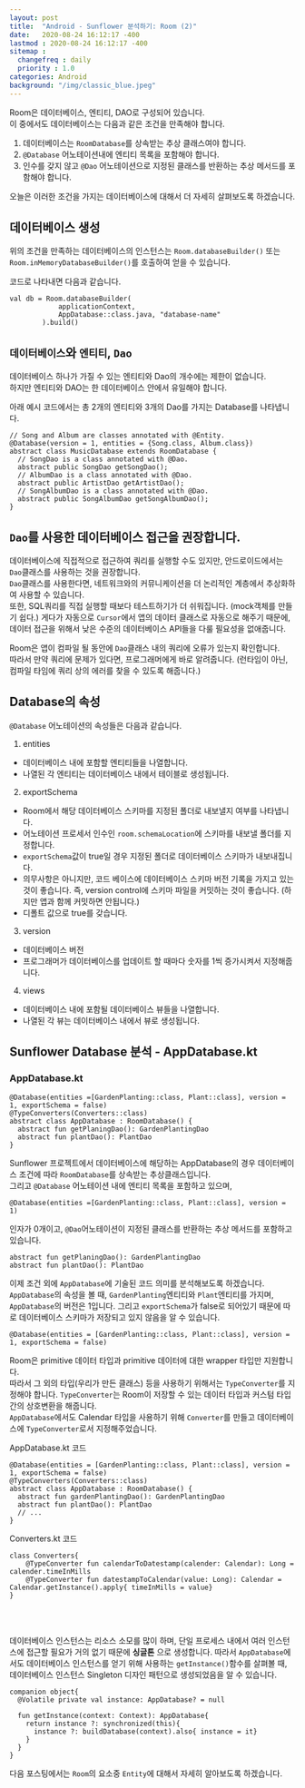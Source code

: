 ```yaml
---
layout: post
title:  "Android - Sunflower 분석하기: Room (2)"
date:   2020-08-24 16:12:17 -400
lastmod : 2020-08-24 16:12:17 -400
sitemap :
  changefreq : daily
  priority : 1.0
categories: Android
background: "/img/classic_blue.jpeg"
---
```


Room은 데이터베이스, 엔티티, DAO로 구성되어 있습니다.  
이 중에서도 데이터베이스는  다음과 같은 조건을 만족해야 합니다.  

1. 데이터베이스는 `RoomDatabase`를 상속받는 추상 클래스여야 합니다.
2. `@Database` 어노테이션내에 엔티티 목록을 포함해야 합니다.
3. 인수를 갖지 않고 `@Dao` 어노테이션으로 지정된 클래스를 반환하는 추상 메서드를 포함해야 합니다.

오늘은 이러한 조건을 가지는 데이터베이스에 대해서 더 자세히 살펴보도록 하겠습니다.  

## 데이터베이스 생성
위의 조건을 만족하는 데이터베이스의 인스턴스는 `Room.databaseBuilder()` 또는 `Room.inMemoryDatabaseBuilder()`를 호출하여 얻을 수 있습니다.  

코드로 나타내면 다음과 같습니다.  
```
val db = Room.databaseBuilder(
            applicationContext,
            AppDatabase::class.java, "database-name"
        ).build()

```

## `데이터베이스`와 `엔티티`, `Dao`
데이터베이스 하나가 가질 수 있는 엔티티와 Dao의 개수에는 제한이 없습니다.  
하지만 엔티티와 DAO는 한 데이터베이스 안에서 유일해야 합니다.

아래 예시 코드에서는 총 2개의 엔티티와 3개의 Dao를 가지는 Database를 나타냅니다.
```
// Song and Album are classes annotated with @Entity.
@Database(version = 1, entities = {Song.class, Album.class})
abstract class MusicDatabase extends RoomDatabase {
  // SongDao is a class annotated with @Dao.
  abstract public SongDao getSongDao();
  // AlbumDao is a class annotated with @Dao.
  abstract public ArtistDao getArtistDao();
  // SongAlbumDao is a class annotated with @Dao.
  abstract public SongAlbumDao getSongAlbumDao();
}
```


## `Dao`를 사용한 데이터베이스 접근을 권장합니다.
데이터베이스에 직접적으로 접근하여 쿼리를 실행할 수도 있지만, 안드로이드에서는 `Dao`클래스를 사용하는 것을 권장합니다.  
`Dao`클래스를 사용한다면, 네트워크와의 커뮤니케이션을 더 논리적인 계층에서 추상화하여 사용할 수 있습니다.  
또한, SQL쿼리를 직접 실행할 때보다 테스트하기가 더 쉬워집니다. (mock객체를 만들기 쉽다.)
게다가 자동으로 `Cursor`에서 앱의 데이터 클래스로 자동으로 해주기 때문에, 데이터 접근을 위해서 낮은 수준의 데이터베이스 API들을 다룰 필요성을 없애줍니다.

Room은 앱이 컴파일 될 동안에 `Dao`클래스 내의 쿼리에 오류가 있는지 확인합니다.  
따라서 만약 쿼리에 문제가 있다면, 프로그래머에게 바로 알려줍니다.
(런타임이 아닌, 컴파일 타임에 쿼리 상의 에러를 찾을 수 있도록 해줍니다.)


## Database의 속성
`@Database` 어노테이션의 속성들은 다음과 같습니다.
1. entities
  - 데이터베이스 내에 포함할 엔티티들을 나열합니다.
  - 나열된 각 엔티티는 데이터베이스 내에서 테이블로 생성됩니다.

2. exportSchema
  - Room에서 해당 데이터베이스 스키마를 지정된 폴더로 내보낼지 여부를 나타냅니다.
  - 어노테이션 프로세서 인수인 `room.schemaLocation`에 스키마를 내보낼 폴더를 지정합니다.
  - `exportSchema`값이 true일 경우 지정된 폴더로 데이터베이스 스키마가 내보내집니다.
  - 의무사항은 아니지만, 코드 베이스에 데이터베이스 스키마 버전 기록을 가지고 있는 것이 좋습니다. 즉, version control에 스키마 파일을 커밋하는 것이 좋습니다. (하지만 앱과 함께 커밋하면 안됩니다.)
  - 디폴트 값으로 true를 갖습니다.

3. version
  - 데이터베이스 버전
  - 프로그래머가 데이터베이스를 업데이트 할 때마다 숫자를 1씩 증가시켜서 지정해줍니다.  

4. views
  - 데이터베이스 내에 포함될 데이터베이스 뷰들을 나열합니다.
  - 나열된 각 뷰는 데이터베이스 내에서 뷰로 생성됩니다.

## Sunflower Database 분석 - AppDatabase.kt

### AppDatabase.kt
```
@Database(entities =[GardenPlanting::class, Plant::class], version = 1, exportSchema = false)
@TypeConverters(Converters::class)
abstract class AppDatabase : RoomDatabase() {
  abstract fun getPlaningDao(): GardenPlantingDao
  abstract fun plantDao(): PlantDao
}
```

Sunflower 프로젝트에서 데이터베이스에 해당하는 AppDatabase의 경우 데이터베이스 조건에 따라 `RoomDatabase`를 상속받는 추상클래스입니다.  
그리고 `@Database` 어노테이션 내에 엔티티 목록을 포함하고 있으며,
```
@Database(entities =[GardenPlanting::class, Plant::class], version = 1)
```


인자가 0개이고, `@Dao`어노테이션이 지정된 클래스를 반환하는 추상 메서드를 포함하고 있습니다.
```
abstract fun getPlaningDao(): GardenPlantingDao
abstract fun plantDao(): PlantDao
```

이제 조건 외에 `AppDatabase`에 기술된 코드 의미를 분석해보도록 하겠습니다.  
`AppDatabase`의 속성을 볼 때, `GardenPlanting`엔티티와 `Plant`엔티티를 가지며, `AppDatabase`의 버전은 1입니다. 그리고 `exportSchema`가 false로 되어있기 때문에 따로 데이터베이스 스키마가 저장되고 있지 않음을 알 수 있습니다.
```
@Database(entities = [GardenPlanting::class, Plant::class], version = 1, exportSchema = false)
```
Room은 primitive 데이터 타입과 primitive 데이터에 대한 wrapper 타입만 지원합니다.  
따라서 그 외의 타입(우리가 만든 클래스) 등을 사용하기 위해서는 `TypeConverter`를 지정해야 합니다.
`TypeConverter`는 Room이 저장할 수 있는 데이터 타입과 커스텀 타입간의 상호변환을 해줍니다.  
`AppDatabase`에서도 Calendar 타입을 사용하기 위해 `Converter`를 만들고 데이터베이스에 `TypeConverter`로서 지정해주었습니다.

AppDatabase.kt 코드
```
@Database(entities = [GardenPlanting::class, Plant::class], version = 1, exportSchema = false)
@TypeConverters(Converters::class)
abstract class AppDatabase : RoomDatabase() {
  abstract fun gardenPlantingDao(): GardenPlantingDao
  abstract fun plantDao(): PlantDao
  // ...
}  
```

Converters.kt 코드
```
class Converters{
    @TypeConverter fun calendarToDatestamp(calender: Calendar): Long = calender.timeInMills
    @TypeConverter fun datestampToCalendar(value: Long): Calendar = Calendar.getInstance().apply{ timeInMills = value}
}
```

<br/>
<br/>

데이터베이스 인스턴스는 리소스 소모를 많이 하며, 단일 프로세스 내에서 여러 인스턴스에 접근할 필요가 거의 없기 때문에 **싱글톤** 으로 생성합니다. 따라서 `AppDatabase`에서도 데이터베이스 인스턴스를 얻기 위해 사용하는 `getInstance()`함수를 살펴볼 때, 데이터베이스 인스턴스 Singleton 디자인 패턴으로 생성되었음을 알 수 있습니다.

```
companion object{
  @Volatile private val instance: AppDatabase? = null

  fun getInstance(context: Context): AppDatabase{
    return instance ?: synchronized(this){
      instance ?: buildDatabase(context).also{ instance = it}
    }
  }
}
```

다음 포스팅에서는 `Room`의 요소중 `Entity`에 대해서 자세히 알아보도록 하겠습니다.

